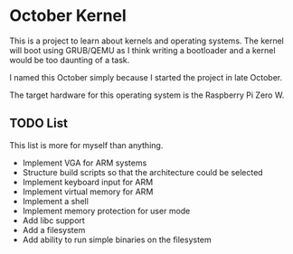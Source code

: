 # October Kernel

This is a project to learn about kernels and operating systems.
The kernel will boot using GRUB/QEMU as I think writing a bootloader and a kernel would be too daunting of a task.

I named this October simply because I started the project in late October.

The target hardware for this operating system is the Raspberry Pi Zero W.

## TODO List

This list is more for myself than anything.

- Implement VGA for ARM systems
- Structure build scripts so that the architecture could be selected
- Implement keyboard input for ARM
- Implement virtual memory for ARM
- Implement a shell
- Implement memory protection for user mode
- Add libc support
- Add a filesystem
- Add ability to run simple binaries on the filesystem

